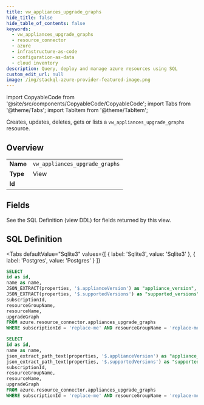 ```yaml
--- 
title: vw_appliances_upgrade_graphs
hide_title: false
hide_table_of_contents: false
keywords:
  - vw_appliances_upgrade_graphs
  - resource_connector
  - azure
  - infrastructure-as-code
  - configuration-as-data
  - cloud inventory
description: Query, deploy and manage azure resources using SQL
custom_edit_url: null
image: /img/stackql-azure-provider-featured-image.png
---
```


import CopyableCode from '@site/src/components/CopyableCode/CopyableCode';
import Tabs from '@theme/Tabs';
import TabItem from '@theme/TabItem';

Creates, updates, deletes, gets or lists a <code>vw_appliances_upgrade_graphs</code> resource.

## Overview
<table><tbody>
<tr><td><b>Name</b></td><td><code>vw_appliances_upgrade_graphs</code></td></tr>
<tr><td><b>Type</b></td><td>View</td></tr>
<tr><td><b>Id</b></td><td><CopyableCode code="azure.resource_connector.vw_appliances_upgrade_graphs" /></td></tr>
</tbody></table>

## Fields

See the SQL Definition (view DDL) for fields returned by this view.

## SQL Definition

<Tabs
defaultValue="Sqlite3"
values={[
{ label: 'Sqlite3', value: 'Sqlite3' },
{ label: 'Postgres', value: 'Postgres' }
]}
>
<TabItem value="Sqlite3">

```sql
SELECT
id as id,
name as name,
JSON_EXTRACT(properties, '$.applianceVersion') as "appliance_version",
JSON_EXTRACT(properties, '$.supportedVersions') as "supported_versions",
subscriptionId,
resourceGroupName,
resourceName,
upgradeGraph
FROM azure.resource_connector.appliances_upgrade_graphs
WHERE subscriptionId = 'replace-me' AND resourceGroupName = 'replace-me' AND resourceName = 'replace-me' AND upgradeGraph = 'replace-me';
```

</TabItem>
<TabItem value="Postgres">

```sql
SELECT
id as id,
name as name,
json_extract_path_text(properties, '$.applianceVersion') as "appliance_version",
json_extract_path_text(properties, '$.supportedVersions') as "supported_versions",
subscriptionId,
resourceGroupName,
resourceName,
upgradeGraph
FROM azure.resource_connector.appliances_upgrade_graphs
WHERE subscriptionId = 'replace-me' AND resourceGroupName = 'replace-me' AND resourceName = 'replace-me' AND upgradeGraph = 'replace-me';
```

</TabItem>
</Tabs>
